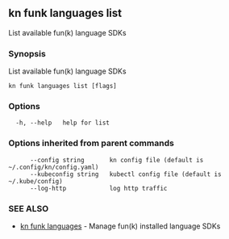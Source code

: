 ## kn funk languages list

List available fun(k) language SDKs

### Synopsis

List available fun(k) language SDKs

```
kn funk languages list [flags]
```

### Options

```
  -h, --help   help for list
```

### Options inherited from parent commands

```
      --config string       kn config file (default is ~/.config/kn/config.yaml)
      --kubeconfig string   kubectl config file (default is ~/.kube/config)
      --log-http            log http traffic
```

### SEE ALSO

* [kn funk languages](kn_funk_languages.md)	 - Manage fun(k) installed language SDKs

